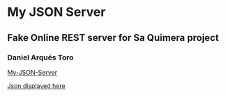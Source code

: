 # My JSON Server
## Fake Online REST server for Sa Quimera project

### Daniel Arqués Toro

[My-JSON-Server](https://my-json-server.typicode.com/)

[Json displayed here](http://my-json-server.typicode.com/daniarques11/sa-quimera-json-server/registers)